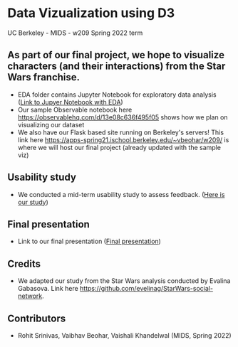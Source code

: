 # Data Vizualization using D3 
UC Berkeley - MIDS - w209 Spring 2022 term

## As part of our final project, we hope to visualize characters (and their interactions) from the Star Wars franchise.

- EDA folder contains Jupyter Notebook for exploratory data analysis ([Link to Jupyer Notebook with EDA](./EDA/src/star_wars_dataset_eda.ipynb))
- Our sample Observable notebook here https://observablehq.com/d/13e08c636f495f05 shows how we plan on visualizing our dataset
- We also have our Flask based site running on Berkeley's servers! This link here https://apps-spring21.ischool.berkeley.edu/~vbeohar/w209/ is where we will host our final project (already updated with the sample viz)

## Usability study 
- We conducted a mid-term usability study to assess feedback. ([Here is our study](./files/Usability_Study.pdf))

## Final presentation
- Link to our final presentation ([Final presentation](./files/Final_Presentation.pdf))

## Credits 
- We adapted our study from the Star Wars analysis conducted by Evalina Gabasova. Link here https://github.com/evelinag/StarWars-social-network. 

## Contributors
- Rohit Srinivas, Vaibhav Beohar, Vaishali Khandelwal (MIDS, Spring 2022)
